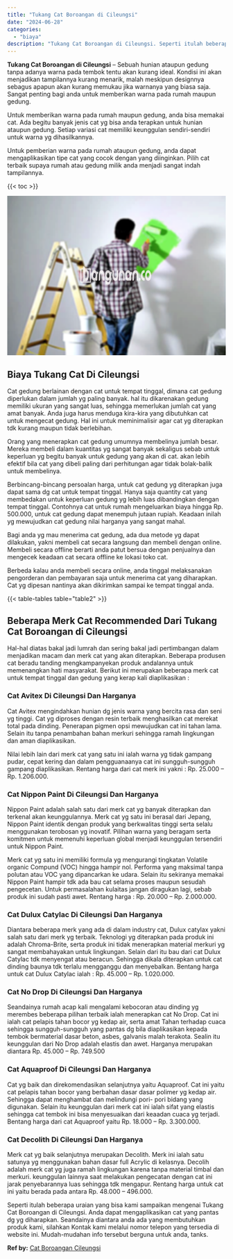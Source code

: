 ```yaml
---
title: "Tukang Cat Boroangan di Cileungsi"
date: "2024-06-28"
categories: 
  - "biaya"
description: "Tukang Cat Boroangan di Cileungsi. Seperti itulah beberapa uraian yang bisa kami sampaikan mengenai Tukang Cat Boroangan di Cileungsi. Anda dapat mengaplikas..."
---
```


**Tukang Cat Boroangan di Cileungsi** – Sebuah hunian ataupun gedung tanpa adanya warna pada tembok tentu akan kurang ideal. Kondisi ini akan menjadikan tampilannya kurang menarik, malah meskipun designnya sebagus apapun akan kurang memukau jika warnanya yang biasa saja. Sangat penting bagi anda untuk memberikan warna pada rumah maupun gedung.

Untuk memberikan warna pada rumah maupun gedung, anda bisa memakai cat. Ada begitu banyak jenis cat yg bisa anda terapkan untuk hunian ataupun gedung. Setiap variasi cat memiliki keunggulan sendiri-sendiri untuk warna yg dihasilkannya.

Untuk pemberian warna pada rumah ataupun gedung, anda dapat mengaplikasikan tipe cat yang cocok dengan yang diinginkan. Pilih cat terbaik supaya rumah atau gedung milik anda menjadi sangat indah tampilannya.

{{< toc >}}

![](/images/jasa-cat-murah01.png)

## Biaya Tukang Cat Di Cileungsi

Cat gedung berlainan dengan cat untuk tempat tinggal, dimana cat gedung diperlukan dalam jumlah yg paling banyak. hal itu dikarenakan gedung memiliki ukuran yang sangat luas, sehingga memerlukan jumlah cat yang amat banyak. Anda juga harus menduga kira-kira yang dibutuhkan cat untuk mengecat gedung. Hal ini untuk meminimalisir agar cat yg diterapkan tdk kurang maupun tidak berlebihan.

Orang yang menerapkan cat gedung umumnya membelinya jumlah besar. Mereka membeli dalam kuantitas yg sangat banyak sekaligus sebab untuk keperluan yg begitu banyak untuk gedung yang akan di cat. akan lebih efektif bila cat yang dibeli paling dari perhitungan agar tidak bolak-balik untuk membelinya.

Berbincang-bincang persoalan harga, untuk cat gedung yg diterapkan juga dapat sama dg cat untuk tempat tinggal. Hanya saja quantity cat yang membedakan untuk keperluan gedung yg lebih luas dibandingkan dengan tempat tinggal. Contohnya cat untuk rumah mengeluarkan biaya hingga Rp. 500.000, untuk cat gedung dapat menempuh jutaan rupiah. Keadaan inilah yg mewujudkan cat gedung nilai harganya yang sangat mahal.

Bagi anda yg mau menerima cat gedung, ada dua metode yg dapat dilakukan, yakni membeli cat secara langsung dan membeli dengan online. Membeli secara offline berarti anda patut bersua dengan penjualnya dan mengecek keadaan cat secara offline ke lokasi toko cat.

Berbeda kalau anda membeli secara online, anda tinggal melaksanakan pengorderan dan pembayaran saja untuk menerima cat yang diharapkan. Cat yg dipesan nantinya akan dikirimkan sampai ke tempat tinggal anda.

{{< table-tables table="table2" >}}

## Beberapa Merk Cat Recommended Dari Tukang Cat Boroangan di Cileungsi

Hal-hal diatas bakal jadi lumrah dan sering bakal jadi pertimbangan dalam menjadikan macam dan merk cat yang akan diterapkan. Beberapa produsen cat beradu tanding mengkampanyekan produk andalannya untuk memenangkan hati masyarakat. Berikut ini merupakan beberapa merk cat untuk tempat tinggal dan gedung yang kerap kali diaplikasikan :

### Cat Avitex Di Cileungsi Dan Harganya

Cat Avitex mengindahkan hunian dg jenis warna yang bercita rasa dan seni yg tinggi. Cat yg diproses dengan resin terbaik menghasilkan cat merekat total pada dinding. Penerapan pigmen opsi mewujudkan cat ini tahan lama. Selain itu tanpa penambahan bahan merkuri sehingga ramah lingkungan dan aman diaplikasikan.

Nilai lebih lain dari merk cat yang satu ini ialah warna yg tidak gampang pudar, cepat kering dan dalam pengguanaanya cat ini sungguh-sungguh gampang diaplikasikan. Rentang harga dari cat merk ini yakni : Rp. 25.000 – Rp. 1.206.000.

### Cat Nippon Paint Di Cileungsi Dan Harganya

Nippon Paint adalah salah satu dari merk cat yg banyak diterapkan dan terkenal akan keunggulannya. Merk cat yg satu ini berasal dari Jepang, Nippon Paint identik dengan produk yang berkwalitas tinggi serta selalu menggunakan terobosan yg inovatif. Pilihan warna yang beragam serta komitmen untuk memenuhi keperluan global menjadi keunggulan tersendiri untuk Nippon Paint.

Merk cat yg satu ini memiliki formula yg mengurangi tingkatan Volatile organic Compund (VOC) hingga hampir nol. Performa yang maksimal tanpa polutan atau VOC yang dipancarkan ke udara. Selain itu sekiranya memakai Nippon Paint hampir tdk ada bau cat selama proses maupun sesudah pengecetan. Untuk permasalahan kulaitas jangan diragukan lagi, sebab produk ini sudah pasti awet. Rentang harga : Rp. 20.000 – Rp. 2.000.000.

### Cat Dulux Catylac Di Cileungsi Dan Harganya

Diantara beberapa merk yang ada di dalam industry cat, Dulux catylax yakni salah satu dari merk yg terbaik. Teknologi yg diterapkan pada produk ini adalah Chroma-Brite, serta produk ini tidak menerapkan material merkuri yg sangat membahayakan untuk lingkungan. Selain dari itu bau dari cat Dulux Catylac tdk menyengat atau beracun. Sehingga dikala diterapkan untuk cat dinding baunya tdk terlalu mengganggu dan menyebalkan. Bentang harga untuk cat Dulux Catylac ialah : Rp. 45.000 – Rp. 1.020.000.

### Cat No Drop Di Cileungsi Dan Harganya

Seandainya rumah acap kali mengalami kebocoran atau dinding yg merembes beberapa pilihan terbaik ialah menerapkan cat No Drop. Cat ini ialah cat pelapis tahan bocor yg kedap air, serta amat Tahan terhadap cuaca sehingga sungguh-sungguh yang pantas dg bila diaplikasikan kepada tembok bermaterial dasar beton, asbes, galvanis malah terakota. Sealin itu keunggulan dari No Drop adalah elastis dan awet. Harganya merupakan diantara Rp. 45.000 – Rp. 749.500

### Cat Aquaproof Di Cileungsi Dan Harganya

Cat yg baik dan direkomendasikan selanjutnya yaitu Aquaproof. Cat ini yaitu cat pelapis tahan bocor yang berbahan dasar dasar polimer yg kedap air. Sehingga dapat menghambat dan melindungi pori- pori bidang yang digunakan. Selain itu keunggulan dari merk cat ini ialah sifat yang elastis sehingga cat tembok ini bisa menyesuaikan dari keaadan cuaca yg terjadi. Bentang harga dari cat Aquaproof yaitu Rp. 18.000 – Rp. 3.300.000.

### Cat Decolith Di Cileungsi Dan Harganya

Merk cat yg baik selanjutnya merupakan Decolith. Merk ini ialah satu satunya yg menggunakan bahan dasar full Acrylic di kelasnya. Decolih adalah merk cat yg juga ramah lingkungan karena tanpa material timbal dan merkuri. keunggulan lainnya saat melakukan pengecatan dengan cat ini jarak penyebarannya luas sehingga tdk mengapur. Rentang harga untuk cat ini yaitu berada pada antara Rp. 48.000 – 496.000.

Seperti itulah beberapa uraian yang bisa kami sampaikan mengenai Tukang Cat Boroangan di Cileungsi. Anda dapat mengaplikasikan cat yang pantas dg yg diharapkan. Seandainya diantara anda ada yang membutuhkan produk kami, silahkan Kontak kami melalui nomor telepon yang tersedia di website ini. Mudah-mudahan info tersebut berguna untuk anda, tanks.

**Ref by:** [Cat Boroangan Cileungsi](https://id.wikipedia.org/wiki/Cat)
